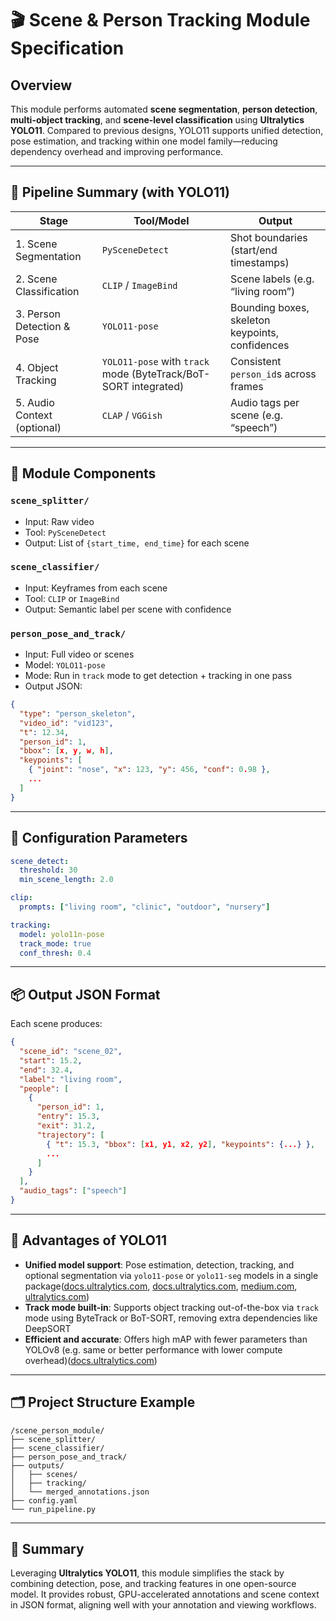 # 🎬 Scene & Person Tracking Module Specification

## Overview

This module performs automated **scene segmentation**, **person detection**, **multi-object tracking**, and **scene-level classification** using **Ultralytics YOLO11**. Compared to previous designs, YOLO11 supports unified detection, pose estimation, and tracking within one model family—reducing dependency overhead and improving performance.

---

## 🔁 Pipeline Summary (with YOLO11)

| Stage                         | Tool/Model           | Output                                      |
|------------------------------|----------------------|---------------------------------------------|
| 1. Scene Segmentation        | `PySceneDetect`      | Shot boundaries (start/end timestamps)      |
| 2. Scene Classification      | `CLIP` / `ImageBind` | Scene labels (e.g. “living room”)           |
| 3. Person Detection & Pose   | `YOLO11-pose`        | Bounding boxes, skeleton keypoints, confidences |
| 4. Object Tracking           | `YOLO11-pose` with `track` mode (ByteTrack/BoT-SORT integrated) | Consistent `person_id`s across frames     |
| 5. Audio Context (optional)  | `CLAP` / `VGGish`    | Audio tags per scene (e.g. “speech”)        |

---

## 🧱 Module Components

### `scene_splitter/`
- Input: Raw video  
- Tool: `PySceneDetect`  
- Output: List of `{start_time, end_time}` for each scene  

### `scene_classifier/`
- Input: Keyframes from each scene  
- Tool: `CLIP` or `ImageBind`  
- Output: Semantic label per scene with confidence  

### `person_pose_and_track/`
- Input: Full video or scenes  
- Model: `YOLO11-pose`  
- Mode: Run in `track` mode to get detection + tracking in one pass  
- Output JSON:
```json
{
  "type": "person_skeleton",
  "video_id": "vid123",
  "t": 12.34,
  "person_id": 1,
  "bbox": [x, y, w, h],
  "keypoints": [
    { "joint": "nose", "x": 123, "y": 456, "conf": 0.98 },
    ...
  ]
}
````

---

## 🔧 Configuration Parameters

```yaml
scene_detect:
  threshold: 30
  min_scene_length: 2.0

clip:
  prompts: ["living room", "clinic", "outdoor", "nursery"]

tracking:
  model: yolo11n-pose
  track_mode: true
  conf_thresh: 0.4
```

---

## 📦 Output JSON Format

Each scene produces:

```json
{
  "scene_id": "scene_02",
  "start": 15.2,
  "end": 32.4,
  "label": "living room",
  "people": [
    {
      "person_id": 1,
      "entry": 15.3,
      "exit": 31.2,
      "trajectory": [
        { "t": 15.3, "bbox": [x1, y1, x2, y2], "keypoints": {...} },
        ...
      ]
    }
  ],
  "audio_tags": ["speech"]
}
```

---

## 🚀 Advantages of YOLO11

* **Unified model support**: Pose estimation, detection, tracking, and optional segmentation via `yolo11-pose` or `yolo11-seg` models in a single package([docs.ultralytics.com][1], [docs.ultralytics.com][2], [medium.com][3], [ultralytics.com][4])
* **Track mode built-in**: Supports object tracking out-of-the-box via `track` mode using ByteTrack or BoT-SORT, removing extra dependencies like DeepSORT
* **Efficient and accurate**: Offers high mAP with fewer parameters than YOLOv8 (e.g. same or better performance with lower compute overhead)([docs.ultralytics.com][1])

---

## 🗂 Project Structure Example

```
/scene_person_module/
├── scene_splitter/
├── scene_classifier/
├── person_pose_and_track/
├── outputs/
│   ├── scenes/
│   ├── tracking/
│   └── merged_annotations.json
├── config.yaml
└── run_pipeline.py
```

---

## 🎯 Summary

Leveraging **Ultralytics YOLO11**, this module simplifies the stack by combining detection, pose, and tracking features in one open-source model. It provides robust, GPU-accelerated annotations and scene context in JSON format, aligning well with your annotation and viewing workflows.


[1]: https://docs.ultralytics.com/models/yolo11/?utm_source=chatgpt.com "Ultralytics YOLO11"
[2]: https://docs.ultralytics.com/tasks/pose/?utm_source=chatgpt.com "Pose Estimation - Ultralytics YOLO Docs"
[3]: https://medium.com/%40beam_villa/object-tracking-made-easy-with-yolov11-bytetrack-73aac16a9f4a?utm_source=chatgpt.com "Object Tracking Made Easy with YOLOv11 + ByteTrack - Medium"
[4]: https://www.ultralytics.com/blog/a-guide-on-tracking-moving-objects-in-videos-with-ultralytics-yolo-models?utm_source=chatgpt.com "A Guide on Tracking Moving Objects in Videos with Ultralytics YOLO ..."
